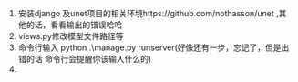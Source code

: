 1. 安装django 及unet项目的相关环境https://github.com/nothasson/unet ,其他的话，看看输出的错误哈哈
2.  views.py修改模型文件路径等
3.  命令行输入 python .\manage.py runserver(好像还有一步，忘记了，但是出错的话 命令行会提醒你该输入什么的)
4. 